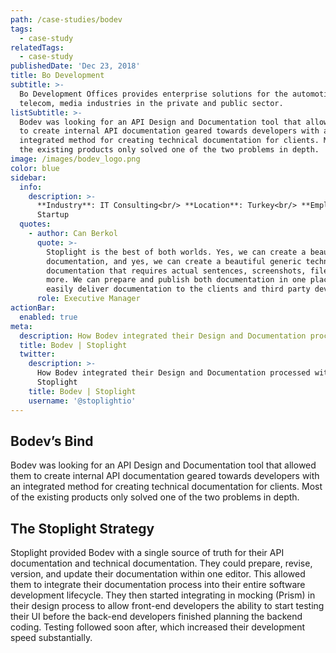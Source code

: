 ```yaml
---
path: /case-studies/bodev
tags:
  - case-study
relatedTags:
  - case-study
publishedDate: 'Dec 23, 2018'
title: Bo Development
subtitle: >-
  Bo Development Offices provides enterprise solutions for the automotive,
  telecom, media industries in the private and public sector.
listSubtitle: >-
  Bodev was looking for an API Design and Documentation tool that allowed them
  to create internal API documentation geared towards developers with an
  integrated method for creating technical documentation for clients. Most of
  the existing products only solved one of the two problems in depth.
image: /images/bodev_logo.png
color: blue
sidebar:
  info:
    description: >-
      **Industry**: IT Consulting<br/> **Location**: Turkey<br/> **Employees**:
      Startup
  quotes:
    - author: Can Berkol
      quote: >-
        Stoplight is the best of both worlds. Yes, we can create a beautiful API
        documentation, and yes, we can create a beautiful generic technical
        documentation that requires actual sentences, screenshots, files and
        more. We can prepare and publish both documentation in one place and
        easily deliver documentation to the clients and third party developers.
      role: Executive Manager
actionBar:
  enabled: true
meta:
  description: How Bodev integrated their Design and Documentation processed with Stoplight
  title: Bodev | Stoplight
  twitter:
    description: >-
      How Bodev integrated their Design and Documentation processed with
      Stoplight
    title: Bodev | Stoplight
    username: '@stoplightio'
---
```


## Bodev’s Bind

Bodev was looking for an API Design and Documentation tool that allowed them to create internal API documentation geared towards developers with an integrated method for creating technical documentation for clients. Most of the existing products only solved one of the two problems in depth.

## The Stoplight Strategy

Stoplight provided Bodev with a single source of truth for their API documentation and technical documentation. They could prepare, revise, version, and update their documentation within one editor. This allowed them to integrate their documentation process into their entire software development lifecycle. They then started integrating in mocking (Prism) in their design process to allow front-end developers the ability to start testing their UI before the back-end developers finished planning the backend coding. Testing followed soon after, which increased their development speed substantially.
